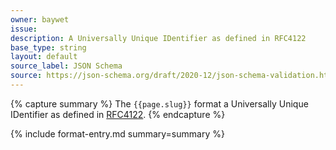 ```yaml
---
owner: baywet
issue:
description: A Universally Unique IDentifier as defined in RFC4122
base_type: string
layout: default
source_label: JSON Schema
source: https://json-schema.org/draft/2020-12/json-schema-validation.html#name-resource-identifiers
---
```


{% capture summary %}
The `{{page.slug}}` format a Universally Unique IDentifier as defined in [RFC4122](https://www.rfc-editor.org/rfc/rfc4122).
{% endcapture %}

{% include format-entry.md summary=summary %}
